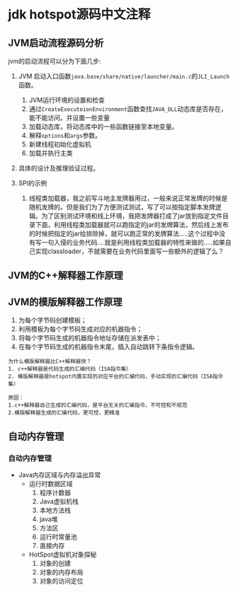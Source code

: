 # jdk hotspot源码中文注释

## JVM启动流程源码分析

jvm的启动流程可以分为下面几步:

1. JVM 启动入口函数`java.base/share/native/launcher/main.c`的`JLI_Launch`函数。
   1. JVM运行环境的设置和检查
   2. 通过`CreateExecuteionEnvironment`函数查找`JAVA_DLL`动态库是否存在，能不能访问。并设置一些变量
   3. 加载动态库，将动态库中的一些函数链接至本地变量。
   4. 解释`options`和`args`参数。
   5. 新建线程初始化虚拟机
   6. 加载并执行主类

2. 具体的设计及推理验证过程。

3. SPI的示例
   1. 线程类加载器，我之前写斗地主发牌器用过，一般来说正常发牌的时候是随机发牌的。但是我们为了方便测试测试，写了可以按指定脚本发牌逻辑。为了区别测试环境和线上环境，我把发牌器打成了jar放到指定文件目录下面，利用线程类加载器就可以跑指定的jar的发牌算法，然后线上发布的时候把指定的jar给排除掉，就可以跑正常的发牌算法.....这个过程中没有写一句入侵的业务代码....就是利用线程类加载器的特性来做的.....如果自己实现classloader，不就需要在业务代码里面写一些额外的逻辑了么？

## JVM的C++解释器工作原理

## JVM的模版解释器工作原理
1. 为每个字节码创建模板；
2. 利用模板为每个字节码生成对应的机器指令；
3. 将每个字节码生成的机器指令地址存储在派发表中；
4. 在每个字节码生成的机器指令末尾，插入自动跳转下条指令逻辑。

```
为什么模版解释器比C++解释器快？
1. c++解释器是代码生成的汇编代码（ISA指令集）
2. 模版解释器是hotspot内置实现的对应平台的汇编代码，手动实现的汇编代码（ISA指令集）

原因：
1.c++解释器自己生成的汇编代码，是平台无关的汇编指令，不可控和不规范
2.模版解释器生成的汇编代码，更可控，更精准
```

## 自动内存管理

### 自动内存管理

* Java内存区域与内存溢出异常
   * 运行时数据区域
      1. 程序计数器
      2. Java虚拟机栈
      3. 本地方法栈
      4. java堆
      5. 方法区
      6. 运行时常量池
      7. 直接内存
   * HotSpot虚拟机对象探秘
      1. 对象的创建
      2. 对象的内存布局
      3. 对象的访问定位

